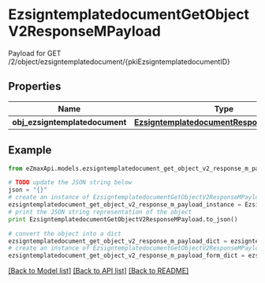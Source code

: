 # EzsigntemplatedocumentGetObjectV2ResponseMPayload

Payload for GET /2/object/ezsigntemplatedocument/{pkiEzsigntemplatedocumentID}

## Properties

Name | Type | Description | Notes
------------ | ------------- | ------------- | -------------
**obj_ezsigntemplatedocument** | [**EzsigntemplatedocumentResponseCompound**](EzsigntemplatedocumentResponseCompound.md) |  | 

## Example

```python
from eZmaxApi.models.ezsigntemplatedocument_get_object_v2_response_m_payload import EzsigntemplatedocumentGetObjectV2ResponseMPayload

# TODO update the JSON string below
json = "{}"
# create an instance of EzsigntemplatedocumentGetObjectV2ResponseMPayload from a JSON string
ezsigntemplatedocument_get_object_v2_response_m_payload_instance = EzsigntemplatedocumentGetObjectV2ResponseMPayload.from_json(json)
# print the JSON string representation of the object
print EzsigntemplatedocumentGetObjectV2ResponseMPayload.to_json()

# convert the object into a dict
ezsigntemplatedocument_get_object_v2_response_m_payload_dict = ezsigntemplatedocument_get_object_v2_response_m_payload_instance.to_dict()
# create an instance of EzsigntemplatedocumentGetObjectV2ResponseMPayload from a dict
ezsigntemplatedocument_get_object_v2_response_m_payload_form_dict = ezsigntemplatedocument_get_object_v2_response_m_payload.from_dict(ezsigntemplatedocument_get_object_v2_response_m_payload_dict)
```
[[Back to Model list]](../README.md#documentation-for-models) [[Back to API list]](../README.md#documentation-for-api-endpoints) [[Back to README]](../README.md)


